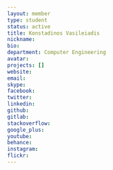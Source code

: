 ```yaml
---
layout: member
type: student
status: active
title: Konstadinos Vasileiadis
nickname:
bio:
department: Computer Engineering
avatar:
projects: []
website:
email:
skype:
facebook:
twitter:
linkedin:
github:
gitlab:
stackoverflow:
google_plus:
youtube:
behance:
instagram:
flickr:
---
```

